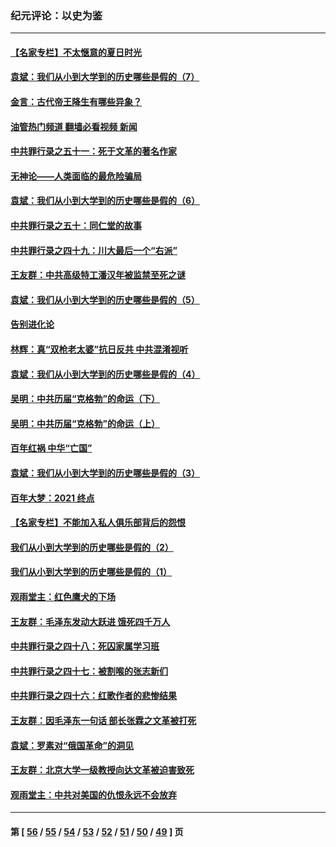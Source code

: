 ### 纪元评论：以史为鉴
---
#### [【名家专栏】不太惬意的夏日时光](../../pages/nsc1028/n13226398.md?09130330) 
#### [袁斌：我们从小到大学到的历史哪些是假的（7）](../../pages/nsc1028/n13227610.md?09130330) 
#### [金言：古代帝王降生有哪些异象？](../../pages/nsc1028/n13226435.md?09130330) 
#### [油管热门频道 翻墙必看视频 新闻](ok?09130330)
#### [中共罪行录之五十一：死于文革的著名作家](../../pages/nsc1028/n13225932.md?09130330) 
#### [无神论——人类面临的最危险骗局](../../pages/nsc1028/n13196137.md?09130330) 
#### [袁斌：我们从小到大学到的历史哪些是假的（6）](../../pages/nsc1028/n13221126.md?09130330) 
#### [中共罪行录之五十：同仁堂的故事](../../pages/nsc1028/n13218798.md?09130330) 
#### [中共罪行录之四十九：川大最后一个“右派”](../../pages/nsc1028/n13216206.md?09130330) 
#### [王友群：中共高级特工潘汉年被监禁至死之谜](../../pages/nsc1028/n13210760.md?09130330) 
#### [袁斌：我们从小到大学到的历史哪些是假的（5）](../../pages/nsc1028/n13209835.md?09130330) 
#### [告别进化论](../../pages/nsc1028/n13196066.md?09130330) 
#### [林辉：真“双枪老太婆”抗日反共 中共混淆视听](../../pages/nsc1028/n13208826.md?09130330) 
#### [袁斌：我们从小到大学到的历史哪些是假的（4）](../../pages/nsc1028/n13204742.md?09130330) 
#### [吴明：中共历届“克格勃”的命运（下）](../../pages/nsc1028/n13200899.md?09130330) 
#### [吴明：中共历届“克格勃”的命运（上）](../../pages/nsc1028/n13198300.md?09130330) 
#### [百年红祸 中华“亡国”](../../pages/nsc1028/n13192762.md?09130330) 
#### [袁斌：我们从小到大学到的历史哪些是假的（3）](../../pages/nsc1028/n13193945.md?09130330) 
#### [百年大梦：2021 终点](../../pages/nsc1028/n13190519.md?09130330) 
#### [【名家专栏】不能加入私人俱乐部背后的怨恨](../../pages/nsc1028/n13186855.md?09130330) 
#### [我们从小到大学到的历史哪些是假的（2）](../../pages/nsc1028/n13186560.md?09130330) 
#### [我们从小到大学到的历史哪些是假的（1）](../../pages/nsc1028/n13181650.md?09130330) 
#### [观雨堂主：红色鹰犬的下场](../../pages/nsc1028/n13180822.md?09130330) 
#### [王友群：毛泽东发动大跃进 饿死四千万人](../../pages/nsc1028/n13177158.md?09130330) 
#### [中共罪行录之四十八：死囚家属学习班](../../pages/nsc1028/n13177975.md?09130330) 
#### [中共罪行录之四十七：被割喉的张志新们](../../pages/nsc1028/n13175568.md?09130330) 
#### [中共罪行录之四十六：红歌作者的悲惨结果](../../pages/nsc1028/n13172779.md?09130330) 
#### [王友群：因毛泽东一句话 部长张霖之文革被打死](../../pages/nsc1028/n13161711.md?09130330) 
#### [袁斌：罗素对“俄国革命”的洞见](../../pages/nsc1028/n13159737.md?09130330) 
#### [王友群：北京大学一级教授向达文革被迫害致死](../../pages/nsc1028/n13150966.md?09130330) 
#### [观雨堂主：中共对美国的仇恨永远不会放弃](../../pages/nsc1028/n13149032.md?09130330) 

---
#### 第 [ [56](./56.md?09130330) / [55](./55.md?09130330) / [54](./54.md?09130330) / [53](./53.md?09130330) / [52](./52.md?09130330) / [51](./51.md?09130330) / [50](./50.md?09130330) / [49](./49.md?09130330) ] 页
